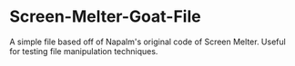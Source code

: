 # Screen-Melter-Goat-File
A simple file based off of Napalm's original code of Screen Melter. Useful for testing file manipulation techniques.
